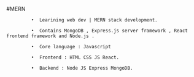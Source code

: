 
  #MERN

             •  Learining web dev | MERN stack development.

             •  Contains MongoDB , Express.js server framework , React frontend framework and Node.js .

             •  Core language : Javascript

             •  Frontend : HTML CSS JS React.

             •  Backend : Node JS Express MongoDB.